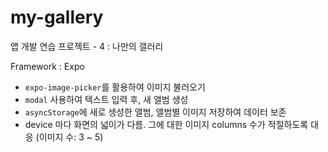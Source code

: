 # my-gallery

앱 개발 연습 프로젝트 - 4 : 나만의 갤러리

Framework : Expo

- `expo-image-picker`를 활용하여 이미지 불러오기
- `modal` 사용하여 텍스트 입력 후, 새 앨범 생성
- `asyncStorage`에 새로 생성한 앨범, 앨범별 이미지 저장하여 데이터 보존
- device 마다 화면의 넓이가 다름. 그에 대한 이미지 columns 수가 적절하도록 대응 (이미지 수: 3 ~ 5)
